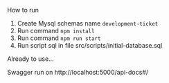How to run 

1. Create Mysql schemas name `development-ticket`
2. Run command `npm install`
3. Run command `npm run start`
4. Run script sql in file src/scripts/initial-database.sql

Already to use...

Swagger run on http://localhost:5000/api-docs#/
